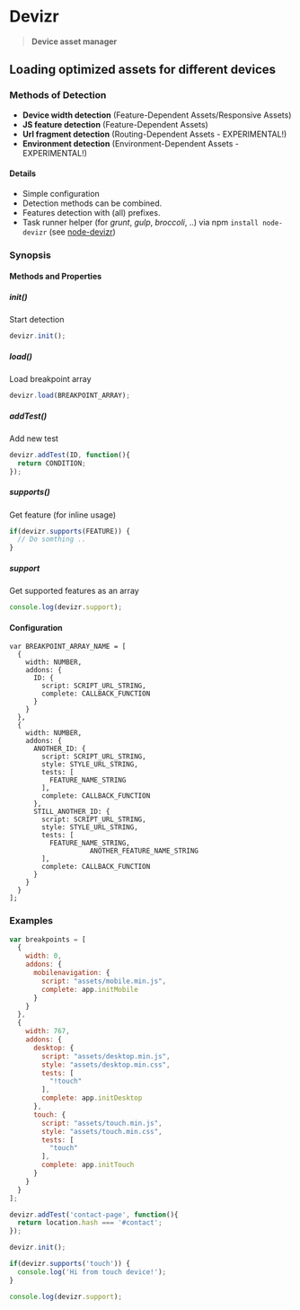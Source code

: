 Devizr
======

> **Device asset manager**

## Loading optimized assets for different devices

### Methods of Detection
- **Device width detection** (Feature-Dependent Assets/Responsive Assets)
- **JS feature detection** (Feature-Dependent Assets)
- **Url fragment detection** (Routing-Dependent Assets - EXPERIMENTAL!)
- **Environment detection** (Environment-Dependent Assets - EXPERIMENTAL!)

#### Details

- Simple configuration
- Detection methods can be combined.
- Features detection with (all) prefixes.
- Task runner helper (for _grunt_, _gulp_, _broccoli_, ..) via npm ```install node-devizr``` (see [node-devizr](https://github.com/up/node-devizr)) 

### Synopsis

#### Methods and Properties

##### init()
Start detection
```js
devizr.init();
```

##### load()
Load breakpoint array
```js
devizr.load(BREAKPOINT_ARRAY);
```

##### addTest()
Add new test 
```js
devizr.addTest(ID, function(){
  return CONDITION;
});
```

##### supports()
Get feature (for inline usage)
```js
if(devizr.supports(FEATURE)) {
  // Do somthing ..
}
```

##### support
Get supported features as an array
```js
console.log(devizr.support);
```

#### Configuration

```
var BREAKPOINT_ARRAY_NAME = [
  {
    width: NUMBER,
    addons: {
      ID: {
        script: SCRIPT_URL_STRING,
        complete: CALLBACK_FUNCTION
      }
    }
  },
  {
    width: NUMBER,
    addons: {
      ANOTHER_ID: {
        script: SCRIPT_URL_STRING,
        style: STYLE_URL_STRING,
        tests: [
          FEATURE_NAME_STRING
        ],
        complete: CALLBACK_FUNCTION
      },
      STILL_ANOTHER_ID: {
        script: SCRIPT_URL_STRING,
        style: STYLE_URL_STRING,
        tests: [
          FEATURE_NAME_STRING, 
					ANOTHER_FEATURE_NAME_STRING 
        ],
        complete: CALLBACK_FUNCTION
      }
    }
  }
];
```

### Examples

```js
var breakpoints = [
  {
    width: 0,
    addons: {
      mobilenavigation: {
        script: "assets/mobile.min.js",
        complete: app.initMobile
      }
    }
  },
  {
    width: 767,
    addons: {
      desktop: {
        script: "assets/desktop.min.js",
        style: "assets/desktop.min.css",
        tests: [
          "!touch"
        ],
        complete: app.initDesktop
      },
      touch: {
        script: "assets/touch.min.js",
        style: "assets/touch.min.css",
        tests: [
          "touch"
        ],
        complete: app.initTouch
      }
    }
  }
];
```

```js
devizr.addTest('contact-page', function(){
  return location.hash === '#contact';
});
```

```js
devizr.init();
```

```js
if(devizr.supports('touch')) {
  console.log('Hi from touch device!');
}
```

```js
console.log(devizr.support);
```